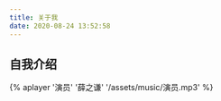```yaml
---
title: 关于我
date: 2020-08-24 13:52:58
---
```


## 自我介绍

{% aplayer '演员' '薛之谦' '/assets/music/演员.mp3' %}